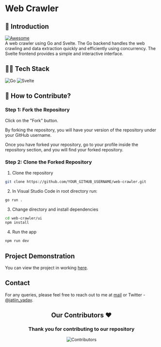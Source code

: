 # Web Crawler
## 📌 Introduction
<a href="https://awesome.re" target="_blank" rel="noopener noreferrer">
  <img src="https://awesome.re/badge.svg" alt="Awesome" />
</a> <br>
A web crawler using Go and Svelte. The Go backend handles the web crawling and data extraction quickly and efficiently using concurrency. The Svelte frontend provides a simple and interactive interface.
	
## 👨‍💻 Tech Stack
![Go](https://img.shields.io/badge/go-%2300ADD8.svg?style=for-the-badge&logo=go&logoColor=white)
![Svelte](https://img.shields.io/badge/svelte-%23f1413d.svg?style=for-the-badge&logo=svelte&logoColor=white)

## 🤔 How to Contribute? 
### Step 1: Fork the Repository

Click on the "Fork" button.

By forking the repository, you will have your version of the repository under your GitHub username.

Once you have forked your repository, go to your profile inside the repository section, and you will find your forked repository.

### Step 2: Clone the Forked Repository

1. Clone the repository

```bash
git clone https://github.com/YOUR_GITHUB_USERNAME/web-crawler.git
```

2. In Visual Studio Code in root directory run:

```bash
go run .
```

3. Change directory and install dependencies

```bash
cd web-crawler/ui
npm install
```

4. Run the app

```bash
npm run dev
```

## Project Demonstration
You can view the project in working [here](https://www.loom.com/share/0c3373a461f2424c831bad9ddcac5bfd).

## Contact
For any queries, please feel free to reach out to me at [mail](mailto:jatin27yadav@gmail.com) or Twitter - [@jatiin_yadav](https://x.com/jatiin_yadav).


 
<h2 align = "center">Our Contributors ❤️</h2>
<div align = "center">
 <h3>Thank you for contributing to our repository</h3>

![Contributors](https://contrib.rocks/image?repo=jatiinyadav/web-crawler)

</div>


